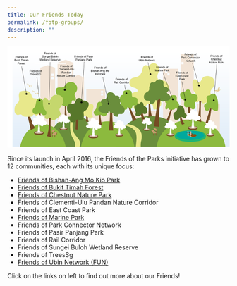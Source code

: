 ```yaml
---
title: Our Friends Today
permalink: /fotp-groups/
description: ""
---
```

![](/images/Friends%20of%20the%20Parks%20forest%202.png)

Since its launch in April 2016, the Friends of the Parks initiative has grown to 12 communities, each with its unique focus:

* [Friends of Bishan-Ang Mo Kio Park](https://www.facebook.com/groups/190636865014950)
* [Friends of Bukit Timah Forest](http://www.facebook.com/groups/356074428137285)
* [Friends of Chestnut Nature Park](http://www.facebook.com/friendsofchestnut)
* Friends of Clementi-Ulu Pandan Nature Corridor
* Friends of East Coast Park
* [Friends of Marine Park](https://www.facebook.com/groups/sistersislandsmarinepark/)
* Friends of Park Connector Network
* Friends of Pasir Panjang Park
* Friends of Rail Corridor
* Friends of Sungei Buloh Wetland Reserve
* Friends of TreesSg
* [Friends of Ubin Network (FUN)](http://www.nparks.gov.sg/pulau-ubin/friends-of-ubin)

Click on the links on left to find out more about our Friends!